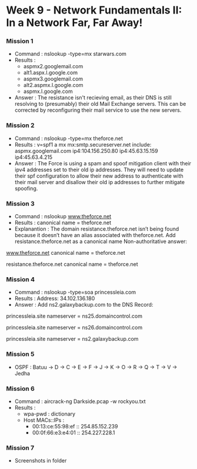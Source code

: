 # Week 9 - Network Fundamentals II: In a Network Far, Far Away! 


### Mission 1
- Command : nslookup -type=mx starwars.com
- Results :
  - aspmx2.googlemail.com
  - alt1.aspx.l.google.com
  - aspmx3.googlemail.com 
  - alt2.aspmx.l.google.com
  - aspmx.l.google.com 
- Answer : The resistance isn't recieving email, as their DNS is still resolving to (presumably) their old Mail Exchange servers.  This can be corrected by reconfiguring their mail service to use the new servers.
          
### Mission 2
- Command : nslookup -type=mx theforce.net
- Results : v=spf1 a mx mx:smtp.secureserver.net include: aspmx.googlemail.com ip4:104.156.250.80 ip4:45.63.15.159 ip4:45.63.4.215
- Answer : The Force is using a spam and spoof mitigation client with their ipv4 addresses set to their old ip addresses.  They will need to update their spf configuration to allow their new address to authenticate with their mail server and disallow their old ip addresses to further mitigate spoofing.

### Mission 3
- Command : nslookup www.theforce.net 
- Results : canonical name = theforce.net  
- Explanantion : The domain resistance.theforce.net isn’t being found because it doesn’t have an alias associated with theforce.net.
  Add resistance.theforce.net as a canonical name
  Non-authoritative answer:

www.theforce.net	   canonical name = theforce.net

resistance.theforce.net   canonical name = theforce.net 

### Mission 4
- Command : nslookup -type=soa princessleia.com 
- Results : Address: 34.102.136.180 
- Answer  : 	Add ns2.galaxybackup.com to the DNS Record:

princessleia.site	nameserver = ns25.domaincontrol.com

princessleia.site	nameserver = ns26.domaincontrol.com

princessleia.site	nameserver = ns2.galaxybackup.com

### Mission 5
- OSPF : Batuu -> D -> C -> E -> F -> J -> K -> O -> R -> Q -> T -> V -> Jedha

### Mission 6
- Command : aircrack-ng Darkside.pcap -w rockyou.txt 
- Results : 
    - wpa-pwd : dictionary
    - Host MACs::IPs :
        - 00:13:ce:55:98:ef :: 254.85.152.239
        - 00:0f:66:e3:e4:01 :: 254.227.228.1

### Mission 7
- Screenshots in folder
